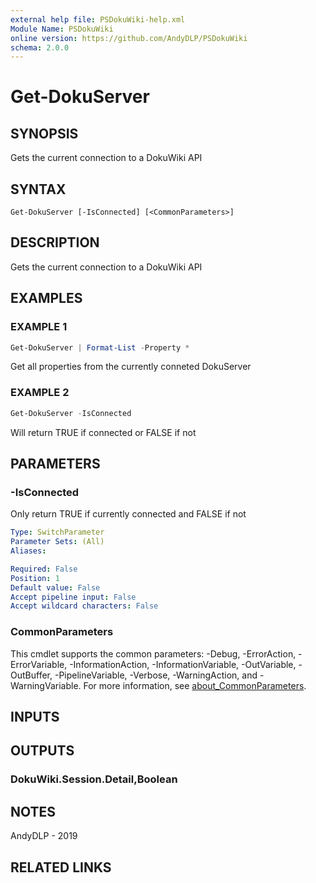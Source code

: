 ```yaml
---
external help file: PSDokuWiki-help.xml
Module Name: PSDokuWiki
online version: https://github.com/AndyDLP/PSDokuWiki
schema: 2.0.0
---
```


# Get-DokuServer

## SYNOPSIS
Gets the current connection to a DokuWiki API

## SYNTAX

```
Get-DokuServer [-IsConnected] [<CommonParameters>]
```

## DESCRIPTION
Gets the current connection to a DokuWiki API

## EXAMPLES

### EXAMPLE 1
```powershell
Get-DokuServer | Format-List -Property *
```

Get all properties from the currently conneted DokuServer

### EXAMPLE 2
```powershell
Get-DokuServer -IsConnected
```

Will return TRUE if connected or FALSE if not

## PARAMETERS

### -IsConnected
Only return TRUE if currently connected and FALSE if not

```yaml
Type: SwitchParameter
Parameter Sets: (All)
Aliases:

Required: False
Position: 1
Default value: False
Accept pipeline input: False
Accept wildcard characters: False
```

### CommonParameters
This cmdlet supports the common parameters: -Debug, -ErrorAction, -ErrorVariable, -InformationAction, -InformationVariable, -OutVariable, -OutBuffer, -PipelineVariable, -Verbose, -WarningAction, and -WarningVariable. For more information, see [about_CommonParameters](http://go.microsoft.com/fwlink/?LinkID=113216).

## INPUTS

## OUTPUTS

### DokuWiki.Session.Detail,Boolean
## NOTES
AndyDLP - 2019

## RELATED LINKS
